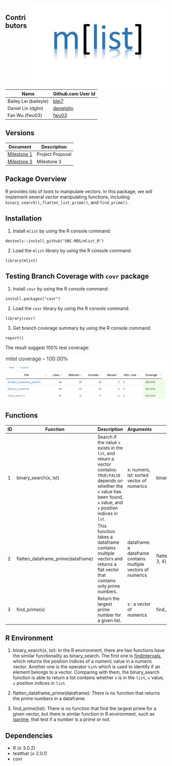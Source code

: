 <img src="./img/logo.png" align="right" height="265" width="428"/>

## Contributors

|Name|Github.com User Id|
|--|--|
|Bailey Lei (baileyle)|[blei7](https://github.com/blei7)|
|Daniel Lin (dglin)|[danielglin](https://github.com/danielglin)|
|Fan Wu (fwu03)|[fwu03](https://github.com/fwu03)|

## Versions
| Document | Description |
|-|-|
| [Milestone 1](https://github.com/UBC-MDS/mlist_R/tree/v1.0) | Project Proposal |
| [Milestone 3](https://github.com/UBC-MDS/mlist_R/tree/v2.0) | Milestone 3 |

## Package Overview

R provides lots of tools to manipulate vectors. In this package, we will implement several vector manipulating functions, including `binary_search()`, `flatten_list_prime()`, and `find_prime()`.

## Installation

1. Install `mlist` by using the R console command:

```
devtools::install_github("UBC-MDS/mlist_R")
```

2. Load the `mlist` library by using the R console command:

```
library(mlist)
```
## Testing Branch Coverage with `covr` package

1. Install `covr` by using the R console command:

```
install.packages("covr")
```

2. Load the `covr` library by using the R console command:

```
library(covr)
```

3. Get branch coverage summary by using the R console command:

```
report()
```

The result suggest 100% test coverage:

![alt text](./img/test_coverage.PNG)

## Functions

|ID|Function|Description|Arguments|Example|
|--|--|--|--|--|
|1|binary_search(x, lst)|Search if the value `x` exists in the `lst`, and return a vector contains: `TRUE/FALSE` depends on whether the `x` value has been found, `x` value, and `x` position indices in `lst`.|x: numeric, lst: sorted vector of numerics|binary_search(4, c(1,2,3,4,5,6))|
|2|flatten_dataframe_prime(dataframe)|This function takes a dataframe contains multiple vectors and returns a flat vector that contains only prime numbers.|dataframe: a dataframe contains multiple vectors of numerics|flatten_dataframe_prime(data.frame(c(2, 3, 4), c(5, 6, 7), c(8, 9, 10)))|
|3|find_prime(x)| Return the largest prime number for a given list.|x : a vector of numerics|find_prime(c(0,1,2,3,4,5))|

## R Environment

1. binary_search(x, lst): In the R environment, there are two functions have the similar functionality as binary_search. The first one is [findintervals](https://www.rdocumentation.org/packages/pracma/versions/1.9.9/topics/findintervals), which returns the position indices of a numeric value in a numeric vector. Another one is the operator `%in%` which is used to identify if an element belongs to a vector. Comparing with them, the binary_search function is able to return a list contains whether `x` is in the `list`, `x` value, `x` position indices in `list`.

2. flatten_dataframe_prime(dataframe): There is no function that returns the prime numbers in a dataframe.

3. find_prime(list): There is no function that find the largest prime for a given vector, but there is similar function in R environment, such as [isprime](https://www.rdocumentation.org/packages/gmp/versions/0.5-13.2/topics/isprime), that test if a number is a prime or not.

## Dependencies

- R (≥ 3.0.2)
- testthat (≥ 2.0.1)
- covr
